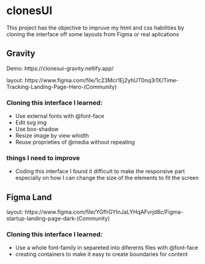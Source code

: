 # clonesUI

This project has the objective to impruve my html and css habilities by cloning the interface off some layouts from Figma or real aplications

 <h2>Gravity</h2>
 
 <p>Demo: https://clonesui-gravity.netlify.app/</p>
 <p>layout: https://www.figma.com/file/1c23Mcr1Ej2yhUT0nq3i1X/Time-Tracking-Landing-Page-Hero-(Community)</p>
 
 <h3>Cloning this interface I learned:</h3>
 <ul>
  <li>Use external fonts with @font-face</li>
  <li>Edit svg img</li>
  <li>Use box-shadow</li>
  <li>Resize image by view whidth</li>
  <li>Reuse proprieties of @media without repeating</li>
 </ul>
  
 <h3>things I need to improve</h3>
 <ul>
  <li>Coding this interface I found it difficult to make the responsive part especially on how I can change the size of the elements to fit the screen</li>
 </ul>

 <h2>Figma Land</h2>

 <p>layout: https://www.figma.com/file/YGfhGYInJaLYHqAFvrjd8c/Figma-startup-landing-page-dark-(Community)</p>

 <h3>Cloning this interface I learned:</h3>
 <ul>
  <li>Use a whole font-family in separeted into diferents files with @font-face</li>
  <li>creating containers to make it easy to create boundaries for content</li>
 </ul>
